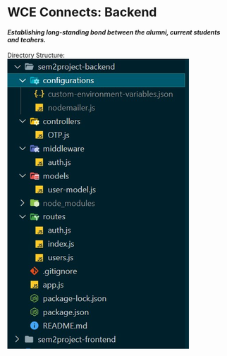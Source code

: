 # WCE Connects: Backend
#### *Establishing long-standing bond between the alumni, current students and teahers.*

Directory Structure:
![Screenshot](./images/Directory-Structure.jpg?raw=true "The Directory Structure") 